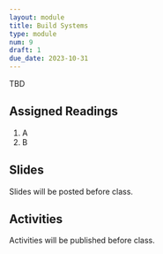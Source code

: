 ```yaml
---
layout: module
title: Build Systems
type: module
num: 9
draft: 1
due_date: 2023-10-31
---
```


TBD

## Assigned Readings

1. A
2. B

## Slides
Slides will be posted before class.


## Activities
Activities will be published before class.
